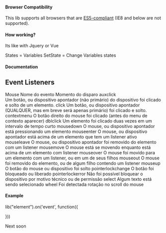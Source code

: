 #### Browser Compatibility

This lib supports all browsers that are [ES5-compliant](http://kangax.github.io/compat-table/es5/) (IE8 and below are not supported).

#### How working?
Its like with Jquery or Vue

States = Variables
SetState = Change Variables states

#### Documentation

## Event Listeners

Mouse
Nome do evento	Momento do disparo
auxclick	
Um botão, ou dispositivo apontador (não primário) do dispositivo foi clicado e solto de um elemento.
click	Um botão, ou dispositivo apontador (QUALQUER, mas em breve será apenas primário) foi clicado e solto.
contextmenu	O botão direito do mouse foi clicado (antes do menu de contexto aparecer)
dblclick	Um elemento foi clicado duas vezes em um intervalo de tempo curto
mousedown	O mouse, ou dispositivo apontador está pressionando um elemento
mouseenter	O mouse, ou dispositivo apontador está acima de um elemento que tem um listener ativo
mouseleave	O mouse, ou dispositivo apontador foi removido do elemento com um listener
mousemove	O mouse está se movendo enquanto está acima de um elemento com listener
mouseover	O mouse foi movido para um elemento com um listener, ou em um de seus filhos
mouseout	O mouse foi removido do elemento, ou de algum filho contendo um listener
mouseup	O botão do mouse ou dispositivo foi solto
pointerlockchange	O botão foi bloqueado ou liberado
pointerlockerror	Não foi possível bloquear o dispositivo por motivo técnico ou de permissão
select	Algum texto está sendo selecionado
wheel	Foi detectada rotação no scroll do mouse

#### Example
lib("element").on('event', function({

}))

Next soon

